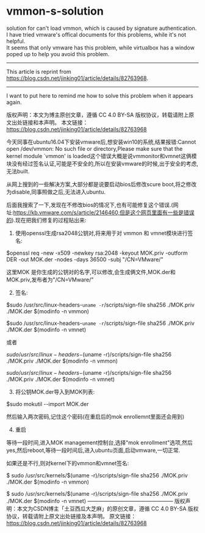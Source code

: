 # vmmon-s-solution
solution for can't load vmmon, which is caused by signature authentication.    
I have tried vmware's offical documents for this problems, while it's not helpful.   
It seems that only vmware has this problem, while virtualbox has a window poped up to help you avoid this problem.   

***
This article is reprint from https://blog.csdn.net/jinking01/article/details/82763968.
***
I want to put here to remind me how to solve this problem when it appears again.

版权声明：本文为博主原创文章，遵循 CC 4.0 BY-SA 版权协议，转载请附上原文出处链接和本声明。
本文链接：https://blog.csdn.net/jinking01/article/details/82763968

今天同事在ubuntu16.04下安装vmware后,想安装win10的系统,结果报错:Cannot open /dev/vmmon: No such file or directory,Please make sure that the kernel module `vmmon' is loaded这个错误大概是说vmmonitor和vmnet这俩模块没有经过签名认证,可能是不安全的,所以在安装vmware的时候,出于安全的考虑,无法built.

从网上搜到的一些解决方案,大部分都是说要启动bios后修改scure boot,将之修改为disable,同事照做之后,无法进入ubuntu.

后面我搜索了一下,发现在不修改bios的情况下,也有可能修复这个错误.(网址:https://kb.vmware.com/s/article/2146460,但是这个网页里面有一些是错误的).现在把我们修复的过程贴出来:

1. 使用openssl生成rsa2048公钥对,将来用于对 vmmon 和 vmnet模块进行签名:

$openssl req -new -x509 -newkey rsa:2048 -keyout MOK.priv -outform DER -out MOK.der -nodes -days 36500 -subj "/CN=VMware/"

这里MOK 是你生成的公钥对的名字,可以修改,会生成俩文件,MOK.der和MOK.priv,发布者为"/CN=VMware/"

2. 签名:

$sudo /usr/src/linux-headers-`uname -r`/scripts/sign-file sha256 ./MOK.priv ./MOK.der $(modinfo -n vmmon)

$sudo /usr/src/linux-headers-`uname -r`/scripts/sign-file sha256 ./MOK.priv ./MOK.der $(modinfo -n vmnet)

或者

$sudo /usr/src/linux-headers-$(uname -r)/scripts/sign-file sha256 ./MOK.priv ./MOK.der $(modinfo -n vmmon)

$sudo /usr/src/linux-headers-$(uname -r)/scripts/sign-file sha256 ./MOK.priv ./MOK.der $(modinfo -n vmnet)

3. 将公钥MOK.der导入到MOK列表:

$sudo mokutil --import MOK.der

然后输入两次密码,记住这个密码(在重启后的mok enrollemnt里面还会用到)

4. 重启

等待一段时间,进入MOK management控制台,选择"mok enrollment"选项,然后yes,然后reboot,等待一段时间后,进入ubuntu页面,启动vmware,一切正常.

如果还是不行,则对kernel下的vmmon和vmnet签名:

$ sudo /usr/src/kernels/$(uname -r)/scripts/sign-file sha256 ./MOK.priv ./MOK.der $(modinfo -n vmmon)

$ sudo /usr/src/kernels/$(uname -r)/scripts/sign-file sha256 ./MOK.priv ./MOK.der $(modinfo -n vmnet)
————————————————
版权声明：本文为CSDN博主「土豆西瓜大芝麻」的原创文章，遵循 CC 4.0 BY-SA 版权协议，转载请附上原文出处链接及本声明。
原文链接：https://blog.csdn.net/jinking01/article/details/82763968
